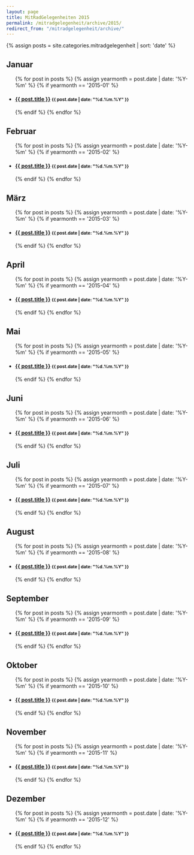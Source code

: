 ```yaml
---
layout: page
title: MitRadGelegenheiten 2015
permalink: /mitradgelegenheit/archive/2015/
redirect_from: "/mitradgelegenheit/archive/"
---
```



{% assign posts = site.categories.mitradgelegenheit | sort: 'date' %}

## Januar

<ul>
  {% for post in posts %}
    {% assign yearmonth = post.date | date: '%Y-%m' %}
    {% if yearmonth == '2015-01' %}
      <li>
        <h4>
          <a href="{{ post.url | prepend: site.baseurl }}">{{ post.title }}</a>
          <small>{{ post.date | date: "%d.%m.%Y" }}</small>
        </h4>
      </li>
    {% endif %}
  {% endfor %}
</ul>


## Februar

<ul>
  {% for post in posts %}
    {% assign yearmonth = post.date | date: '%Y-%m' %}
    {% if yearmonth == '2015-02' %}
      <li>
        <h4>
          <a href="{{ post.url | prepend: site.baseurl }}">{{ post.title }}</a>
          <small>{{ post.date | date: "%d.%m.%Y" }}</small>
        </h4>
      </li>
    {% endif %}
  {% endfor %}
</ul>


## März

<ul>
  {% for post in posts %}
    {% assign yearmonth = post.date | date: '%Y-%m' %}
    {% if yearmonth == '2015-03' %}
      <li>
        <h4>
          <a href="{{ post.url | prepend: site.baseurl }}">{{ post.title }}</a>
          <small>{{ post.date | date: "%d.%m.%Y" }}</small>
        </h4>
      </li>
    {% endif %}
  {% endfor %}
</ul>


## April

<ul>
  {% for post in posts %}
    {% assign yearmonth = post.date | date: '%Y-%m' %}
    {% if yearmonth == '2015-04' %}
      <li>
        <h4>
          <a href="{{ post.url | prepend: site.baseurl }}">{{ post.title }}</a>
          <small>{{ post.date | date: "%d.%m.%Y" }}</small>
        </h4>
      </li>
    {% endif %}
  {% endfor %}
</ul>


## Mai

<ul>
  {% for post in posts %}
    {% assign yearmonth = post.date | date: '%Y-%m' %}
    {% if yearmonth == '2015-05' %}
      <li>
        <h4>
          <a href="{{ post.url | prepend: site.baseurl }}">{{ post.title }}</a>
          <small>{{ post.date | date: "%d.%m.%Y" }}</small>
        </h4>
      </li>
    {% endif %}
  {% endfor %}
</ul>


## Juni

<ul>
  {% for post in posts %}
    {% assign yearmonth = post.date | date: '%Y-%m' %}
    {% if yearmonth == '2015-06' %}
      <li>
        <h4>
          <a href="{{ post.url | prepend: site.baseurl }}">{{ post.title }}</a>
          <small>{{ post.date | date: "%d.%m.%Y" }}</small>
        </h4>
      </li>
    {% endif %}
  {% endfor %}
</ul>


## Juli

<ul>
  {% for post in posts %}
    {% assign yearmonth = post.date | date: '%Y-%m' %}
    {% if yearmonth == '2015-07' %}
      <li>
        <h4>
          <a href="{{ post.url | prepend: site.baseurl }}">{{ post.title }}</a>
          <small>{{ post.date | date: "%d.%m.%Y" }}</small>
        </h4>
      </li>
    {% endif %}
  {% endfor %}
</ul>


## August

<ul>
  {% for post in posts %}
    {% assign yearmonth = post.date | date: '%Y-%m' %}
    {% if yearmonth == '2015-08' %}
      <li>
        <h4>
          <a href="{{ post.url | prepend: site.baseurl }}">{{ post.title }}</a>
          <small>{{ post.date | date: "%d.%m.%Y" }}</small>
        </h4>
      </li>
    {% endif %}
  {% endfor %}
</ul>


## September

<ul>
  {% for post in posts %}
    {% assign yearmonth = post.date | date: '%Y-%m' %}
    {% if yearmonth == '2015-09' %}
      <li>
        <h4>
          <a href="{{ post.url | prepend: site.baseurl }}">{{ post.title }}</a>
          <small>{{ post.date | date: "%d.%m.%Y" }}</small>
        </h4>
      </li>
    {% endif %}
  {% endfor %}
</ul>


## Oktober

<ul>
  {% for post in posts %}
    {% assign yearmonth = post.date | date: '%Y-%m' %}
    {% if yearmonth == '2015-10' %}
      <li>
        <h4>
          <a href="{{ post.url | prepend: site.baseurl }}">{{ post.title }}</a>
          <small>{{ post.date | date: "%d.%m.%Y" }}</small>
        </h4>
      </li>
    {% endif %}
  {% endfor %}
</ul>


## November

<ul>
  {% for post in posts %}
    {% assign yearmonth = post.date | date: '%Y-%m' %}
    {% if yearmonth == '2015-11' %}
      <li>
        <h4>
          <a href="{{ post.url | prepend: site.baseurl }}">{{ post.title }}</a>
          <small>{{ post.date | date: "%d.%m.%Y" }}</small>
        </h4>
      </li>
    {% endif %}
  {% endfor %}
</ul>


## Dezember

<ul>
  {% for post in posts %}
    {% assign yearmonth = post.date | date: '%Y-%m' %}
    {% if yearmonth == '2015-12' %}
      <li>
        <h4>
          <a href="{{ post.url | prepend: site.baseurl }}">{{ post.title }}</a>
          <small>{{ post.date | date: "%d.%m.%Y" }}</small>
        </h4>
      </li>
    {% endif %}
  {% endfor %}
</ul>
